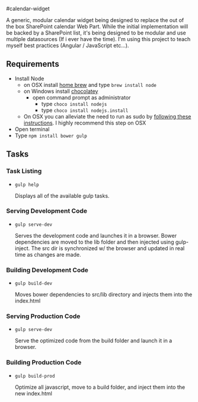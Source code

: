 #calendar-widget

A generic, modular calendar widget being designed to replace the out of the box SharePoint calendar Web Part. While the initial implementation will be backed by a SharePoint list, it's being designed to be modular and use multiple datasources (If i ever have the time). I'm using this project to teach myself best practices (Angular / JavaScript etc...).

## Requirements

- Install Node
    - on OSX install [home brew](http://brew.sh/) and type `brew install node`
    - on Windows install [chocolatey](https://chocolatey.org/)
        - open command prompt as administrator
            - type `choco install nodejs`
            - type `choco install nodejs.install`
    - On OSX you can alleviate the need to run as sudo by [following these instructions](http://jpapa.me/nomoresudo). I highly recommend this step on OSX
- Open terminal
- Type `npm install bower gulp`

## Tasks

### Task Listing

- `gulp help`

    Displays all of the available gulp tasks.

### Serving Development Code

- `gulp serve-dev`

    Serves the development code and launches it in a browser. Bower dependencies are moved to the lib folder and then injected using gulp-inject. The src dir is synchronized w/ the browser and updated in real time as changes are made.
	
### Building Development Code

- `gulp build-dev`

    Moves bower dependencies to src/lib directory and injects them into the index.html	

### Serving Production Code

- `gulp serve-dev`

    Serve the optimized code from the build folder and launch it in a browser.
	
### Building Production Code

- `gulp build-prod`

    Optimize all javascript, move to a build folder, and inject them into the new index.html



